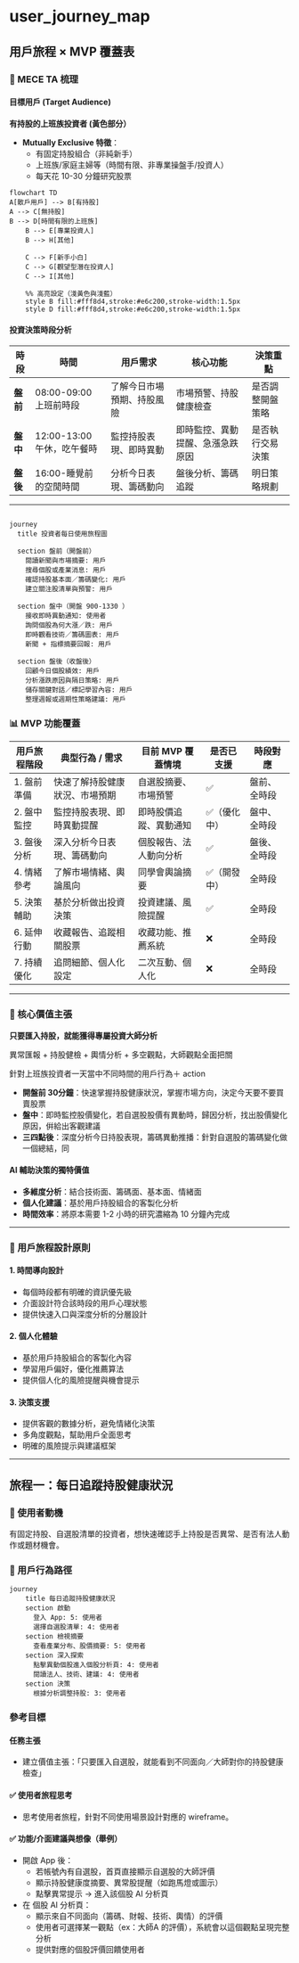 # user\_journey\_map

## 用戶旅程 × MVP 覆蓋表

### 🎯 MECE TA 梳理

#### 目標用戶 (Target Audience)

**有持股的上班族投資者 (黃色部分）**

* **Mutually Exclusive 特徵**：
  * 有固定持股組合（非純新手）
  * 上班族/家庭主婦等（時間有限、非專業操盤手/投資人）
  * 每天花 10-30 分鐘研究股票

```mermaid
flowchart TD
A[散戶用戶] --> B[有持股]
A --> C[無持股]
B --> D[時間有限的上班族]
    B --> E[專業投資人]
    B --> H[其他]

    C --> F[新手小白]
    C --> G[觀望型潛在投資人]
    C --> I[其他]

    %% 高亮設定（淺黃色與淺藍）
    style B fill:#fff8d4,stroke:#e6c200,stroke-width:1.5px
    style D fill:#fff8d4,stroke:#e6c200,stroke-width:1.5px
```

#### 投資決策時段分析

| 時段     | 時間                   | 用戶需求          | 核心功能             | 決策重點     |
| ------ | -------------------- | ------------- | ---------------- | -------- |
| **盤前** | 08:00-09:00 上班前時段    | 了解今日市場預期、持股風險 | 市場預警、持股健康檢查      | 是否調整開盤策略 |
| **盤中** | 12:00-13:00 午休，吃午餐時  | 監控持股表現、即時異動   | 即時監控、異動提醒、急漲急跌原因 | 是否執行交易決策 |
| **盤後** | 16:00-睡覺前的空閒時間       | 分析今日表現、籌碼動向   | 盤後分析、籌碼追蹤        | 明日策略規劃   |

***

```mermaid

journey
  title 投資者每日使用旅程圖

  section 盤前（開盤前）
    閱讀新聞與市場摘要: 用戶
    搜尋個股或產業消息: 用戶
    確認持股基本面／籌碼變化: 用戶
    建立關注股清單與預警: 用戶

  section 盤中（開盤 900-1330 ）
    接收即時異動通知: 使用者
    詢問個股為何大漲／跌: 用戶
    即時觀看技術／籌碼圖表: 用戶
    新聞 + 指標摘要回報: 用戶

  section 盤後（收盤後）
    回顧今日個股績效: 用戶
    分析漲跌原因與隔日策略: 用戶
    儲存關鍵對話／標記學習內容: 用戶
    整理週報或週期性策略建議: 用戶
```







### 📊 MVP 功能覆蓋

| 用戶旅程階段  | 典型行為 / 需求       | 目前 MVP 覆蓋情境 | 是否已支援  | 時段對應   |
| ------- | --------------- | ----------- | ------ | ------ |
| 1. 盤前準備 | 快速了解持股健康狀況、市場預期 | 自選股摘要、市場預警  | ✅      | 盤前、全時段 |
| 2. 盤中監控 | 監控持股表現、即時異動提醒   | 即時股價追蹤、異動通知 | ✅（優化中） | 盤中、全時段 |
| 3. 盤後分析 | 深入分析今日表現、籌碼動向   | 個股報告、法人動向分析 | ✅      | 盤後、全時段 |
| 4. 情緒參考 | 了解市場情緒、輿論風向     | 同學會輿論摘要     | ✅（開發中） | 全時段    |
| 5. 決策輔助 | 基於分析做出投資決策      | 投資建議、風險提醒   | ✅      | 全時段    |
| 6. 延伸行動 | 收藏報告、追蹤相關股票     | 收藏功能、推薦系統   | ❌      | 全時段    |
| 7. 持續優化 | 追問細節、個人化設定      | 二次互動、個人化    | ❌      | 全時段    |

***

### 🚀 核心價值主張

&#x20;**只要匯入持股，就能獲得專屬投資大師分析**

異常匯報 + 持股健檢 + 輿情分析 + 多空觀點，大師觀點全面把關



針對上班族投資者一天當中不同時間的用戶行為＋ action

* **開盤前 30分鐘**：快速掌握持股健康狀況，掌握市場方向，決定今天要不要買賣股票
* **盤中**：即時監控股價變化，若自選股股價有異動時，歸因分析，找出股價變化原因，倂給出客觀建議
* **三四點後**：深度分析今日持股表現，籌碼異動推播：針對自選股的籌碼變化做一個總結，同

#### AI 輔助決策的獨特價值

* **多維度分析**：結合技術面、籌碼面、基本面、情緒面
* **個人化建議**：基於用戶持股組合的客製化分析
* **時間效率**：將原本需要 1-2 小時的研究濃縮為 10 分鐘內完成

***

### 📱 用戶旅程設計原則

#### 1. 時間導向設計

* 每個時段都有明確的資訊優先級
* 介面設計符合該時段的用戶心理狀態
* 提供快速入口與深度分析的分層設計

#### 2. 個人化體驗

* 基於用戶持股組合的客製化內容
* 學習用戶偏好，優化推薦算法
* 提供個人化的風險提醒與機會提示

#### 3. 決策支援

* 提供客觀的數據分析，避免情緒化決策
* 多角度觀點，幫助用戶全面思考
* 明確的風險提示與建議框架

***

## 旅程一：每日追蹤持股健康狀況

### 🎯 使用者動機

有固定持股、自選股清單的投資者，想快速確認手上持股是否異常、是否有法人動作或題材機會。

### 👣 用戶行為路徑

```mermaid
journey
    title 每日追蹤持股健康狀況
    section 啟動
      登入 App: 5: 使用者
      選擇自選股清單: 4: 使用者
    section 檢視摘要
      查看產業分布、股價摘要: 5: 使用者
    section 深入探索
      點擊異動個股進入個股分析頁: 4: 使用者
      閱讀法人、技術、建議: 4: 使用者
    section 決策
      根據分析調整持股: 3: 使用者
```

### 參考目標

#### 任務主張

* 建立價值主張：「只要匯入自選股，就能看到不同面向／大師對你的持股健康檢查」

#### ✅ 使用者旅程思考

* 思考使用者旅程，針對不同使用場景設計對應的 wireframe。

#### ✅ 功能/介面建議與想像（舉例）

* 開啟 App 後：
  * 若帳號內有自選股，首頁直接顯示自選股的大師評價
  * 顯示持股健康度摘要、異常股提醒（如跑馬燈或圖示）
  * 點擊異常提示 → 進入該個股 AI 分析頁
* 在 個股 AI 分析頁：
  * 顯示來自不同面向（籌碼、財報、技術、輿情）的評價
  * 使用者可選擇某一觀點（ex：大師A 的評價），系統會以這個觀點呈現完整分析
  * 提供對應的個股評價回饋使用者
